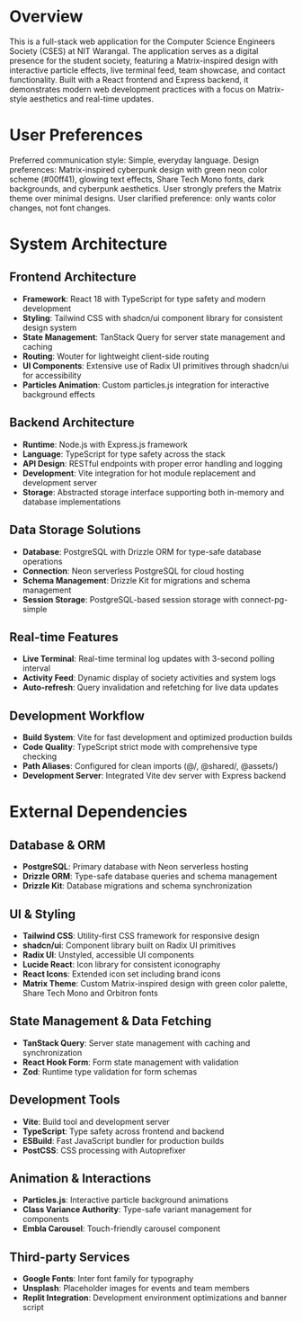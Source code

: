 # Overview

This is a full-stack web application for the Computer Science Engineers Society (CSES) at NIT Warangal. The application serves as a digital presence for the student society, featuring a Matrix-inspired design with interactive particle effects, live terminal feed, team showcase, and contact functionality. Built with a React frontend and Express backend, it demonstrates modern web development practices with a focus on Matrix-style aesthetics and real-time updates.

# User Preferences

Preferred communication style: Simple, everyday language.
Design preferences: Matrix-inspired cyberpunk design with green neon color scheme (#00ff41), glowing text effects, Share Tech Mono fonts, dark backgrounds, and cyberpunk aesthetics. User strongly prefers the Matrix theme over minimal designs. User clarified preference: only wants color changes, not font changes.

# System Architecture

## Frontend Architecture
- **Framework**: React 18 with TypeScript for type safety and modern development
- **Styling**: Tailwind CSS with shadcn/ui component library for consistent design system
- **State Management**: TanStack Query for server state management and caching
- **Routing**: Wouter for lightweight client-side routing
- **UI Components**: Extensive use of Radix UI primitives through shadcn/ui for accessibility
- **Particles Animation**: Custom particles.js integration for interactive background effects

## Backend Architecture
- **Runtime**: Node.js with Express.js framework
- **Language**: TypeScript for type safety across the stack
- **API Design**: RESTful endpoints with proper error handling and logging
- **Development**: Vite integration for hot module replacement and development server
- **Storage**: Abstracted storage interface supporting both in-memory and database implementations

## Data Storage Solutions
- **Database**: PostgreSQL with Drizzle ORM for type-safe database operations
- **Connection**: Neon serverless PostgreSQL for cloud hosting
- **Schema Management**: Drizzle Kit for migrations and schema management
- **Session Storage**: PostgreSQL-based session storage with connect-pg-simple

## Real-time Features
- **Live Terminal**: Real-time terminal log updates with 3-second polling interval
- **Activity Feed**: Dynamic display of society activities and system logs
- **Auto-refresh**: Query invalidation and refetching for live data updates

## Development Workflow
- **Build System**: Vite for fast development and optimized production builds
- **Code Quality**: TypeScript strict mode with comprehensive type checking
- **Path Aliases**: Configured for clean imports (@/, @shared/, @assets/)
- **Development Server**: Integrated Vite dev server with Express backend

# External Dependencies

## Database & ORM
- **PostgreSQL**: Primary database with Neon serverless hosting
- **Drizzle ORM**: Type-safe database queries and schema management
- **Drizzle Kit**: Database migrations and schema synchronization

## UI & Styling
- **Tailwind CSS**: Utility-first CSS framework for responsive design
- **shadcn/ui**: Component library built on Radix UI primitives
- **Radix UI**: Unstyled, accessible UI components
- **Lucide React**: Icon library for consistent iconography
- **React Icons**: Extended icon set including brand icons
- **Matrix Theme**: Custom Matrix-inspired design with green color palette, Share Tech Mono and Orbitron fonts

## State Management & Data Fetching
- **TanStack Query**: Server state management with caching and synchronization
- **React Hook Form**: Form state management with validation
- **Zod**: Runtime type validation for form schemas

## Development Tools
- **Vite**: Build tool and development server
- **TypeScript**: Type safety across frontend and backend
- **ESBuild**: Fast JavaScript bundler for production builds
- **PostCSS**: CSS processing with Autoprefixer

## Animation & Interactions
- **Particles.js**: Interactive particle background animations
- **Class Variance Authority**: Type-safe variant management for components
- **Embla Carousel**: Touch-friendly carousel component

## Third-party Services
- **Google Fonts**: Inter font family for typography
- **Unsplash**: Placeholder images for events and team members
- **Replit Integration**: Development environment optimizations and banner script